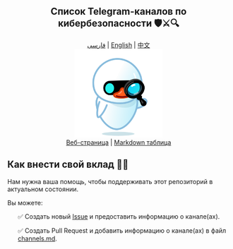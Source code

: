 <div align="center">
  <h2>Список Telegram-каналов по кибербезопасности 🛡️⚔️🔍</h2>
</div>
<div align="center">
  <a href="./README-fa.md">فارسی</a> | 
  <a href="./README-en.md">English</a> | 
  <a href="./README-zh.md">中文</a>
</div>

<div align="center">
  <img src="../src/assets/icon.png" width="200" height="200" alt="Icon">
</div>

<div align="center">
  <a href="https://mehrazino.github.io/tg-cybersec/">Веб-страница</a> |
  <a href="../src/data/channels.md">Markdown таблица</a>
</div>

## Как внести свой вклад 🤝🔄

Нам нужна ваша помощь, чтобы поддерживать этот репозиторий в актуальном состоянии.

Вы можете:

<ul>
  <p>✅ Создать новый <a href="https://github.com/mehrazino/tg-cybersec/issues/new">Issue</a> и предоставить информацию о канале(ах).</p>
  <p>✅ Создать Pull Request и добавить информацию о канале(ах) в файл <a href="../src/data/channels.md">channels.md</a>.</p>
</ul>
